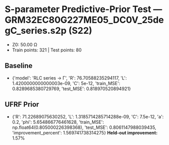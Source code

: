 # S-parameter Predictive-Prior Test — GRM32EC80G227ME05_DC0V_25degC_series.s2p (S22)
- Z0: 50.00 Ω
- Train points: 321  |  Test points: 80

## Baseline
- {'model': 'RLC series -> Γ', 'R': 76.70588235294117, 'L': 1.4200000000000003e-09, 'C': 5e-12, 'train_MSE': 0.8289685380729769, 'test_MSE': 0.818970520894921}

## UFRF Prior
- {'R': 71.22689075630252, 'L': 1.3185714285714288e-09, 'C': 7.5e-12, 'a': 0.2, 'phi': 5.654866776461628, 'train_MSE': np.float64(0.805000226398368), 'test_MSE': 0.8061147988039435, 'improvement_percent': 1.569741738314275}
**Held-out improvement:** 1.57%